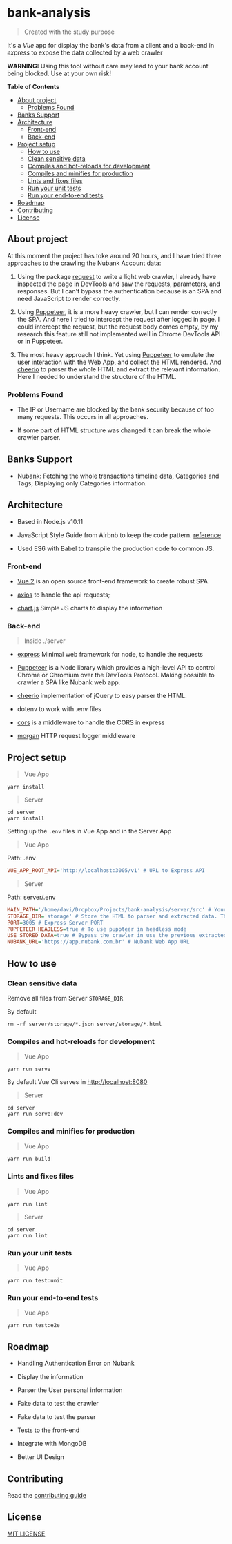 
# bank-analysis

> Created with  the study purpose

It's a *Vue* app for display the bank's data from a client and a back-end in *express* to expose the data collected by a web crawler

**WARNING:** Using this tool without care may lead to your bank account being blocked. Use at your own risk!

<!-- START doctoc generated TOC please keep comment here to allow auto update -->
<!-- DON'T EDIT THIS SECTION, INSTEAD RE-RUN doctoc TO UPDATE -->

**Table of Contents**

- [About project](#about-project)
  - [Problems Found](#problems-found)
- [Banks Support](#banks-support)
- [Architecture](#architecture)
  - [Front-end](#front-end)
  - [Back-end](#back-end)
- [Project setup](#project-setup)
  - [How to use](#how-to-use)
  - [Clean sensitive data](#clean-sensitive-data)
  - [Compiles and hot-reloads for development](#compiles-and-hot-reloads-for-development)
  - [Compiles and minifies for production](#compiles-and-minifies-for-production)
  - [Lints and fixes files](#lints-and-fixes-files)
  - [Run your unit tests](#run-your-unit-tests)
  - [Run your end-to-end tests](#run-your-end-to-end-tests)
- [Roadmap](#roadmap)
- [Contributing](#contributing)
- [License](#license)

<!-- END doctoc generated TOC please keep comment here to allow auto update -->

## About project

At this moment the project has toke around 20 hours, and I have tried three approaches to the crawling the Nubank Account data:

1. Using the package [request](https://github.com/request/request) to write a light web crawler, I already have inspected the page in DevTools and saw the requests, parameters, and responses. But I can't bypass the authentication because is an SPA and need JavaScript to render correctly.

2. Using [Puppeteer](https://github.com/GoogleChrome/puppeteer), it is a more heavy crawler, but I can render correctly the SPA. And here I tried to intercept the request after logged in page. I could intercept the request, but the request body comes empty, by my research this feature still not implemented well in Chrome DevTools API or in Puppeteer.

3. The most heavy approach I think. Yet using [Puppeteer](https://github.com/GoogleChrome/puppeteer) to emulate the user interaction with the Web App, and collect the HTML rendered. And [cheerio](https://github.com/cheeriojs/cheerio) to parser the whole HTML and extract the relevant information. Here I needed to understand the structure of the HTML.

### Problems Found

- The IP or Username are blocked by the bank security because of too many requests. This occurs in all approaches.

- If some part of HTML structure was changed it can break the whole crawler parser.

## Banks Support

- Nubank: Fetching the whole transactions timeline data, Categories and Tags; Displaying only Categories information.

## Architecture

- Based in Node.js v10.11

- JavaScript Style Guide from Airbnb to keep the code pattern. [reference](https://github.com/airbnb/javascript)

- Used ES6 with Babel to transpile the production code to common JS.

### Front-end

- [Vue 2](https://github.com/vuejs/vue) is an open source front-end framework to create robust SPA.

- [axios](https://github.com/axios/axios) to handle the api requests;

- [chart.js](http://www.chartjs.org/) Simple JS charts to display the information

### Back-end

> Inside ./server

- [express](https://github.com/expressjs/express) Minimal web framework for node, to handle the requests

- [Puppeteer](https://github.com/GoogleChrome/puppeteer) is a Node library which provides a high-level API to control Chrome or Chromium over the DevTools Protocol. Making possible to crawler a SPA like Nubank web app.

- [cheerio](https://github.com/cheeriojs/cheerio) implementation of jQuery to easy parser the HTML.

- dotenv to work with .env files

- [cors](https://github.com/expressjs/cors) is a middleware to handle the CORS in express

- [morgan](https://github.com/expressjs/morgan) HTTP request logger middleware

## Project setup

> Vue App

```shell
yarn install
```

> Server

```shell
cd server
yarn install
```

Setting up the `.env` files in Vue App and in the Server App

> Vue App

Path: .env

```ini
VUE_APP_ROOT_API='http://localhost:3005/v1' # URL to Express API
```

> Server

 Path: server/.env

```ini
MAIN_PATH='/home/davi/Dropbox/Projects/bank-analysis/server/src' # Your server/src path
STORAGE_DIR='storage' # Store the HTML to parser and extracted data. The application uses in this way 'MAIN_PATH/../STORAGE_DIR'
PORT=3005 # Express Server PORT
PUPPETEER_HEADLESS=true # To use puppteer in headless mode
USE_STORED_DATA=true # Bypass the crawler in use the previous extracted data for the same username
NUBANK_URL='https://app.nubank.com.br' # Nubank Web App URL
```

## How to use

### Clean sensitive data

Remove all files from Server `STORAGE_DIR`

By default

```shell
rm -rf server/storage/*.json server/storage/*.html
```

### Compiles and hot-reloads for development

> Vue App

```shell
yarn run serve
```

By default Vue Cli serves in [http://localhost:8080](http://localhost:8080)

> Server

```shell
cd server
yarn run serve:dev
```

### Compiles and minifies for production

> Vue App

```shell
yarn run build
```

### Lints and fixes files

> Vue App

```shell
yarn run lint
```

> Server

```shell
cd server
yarn run lint
```

### Run your unit tests

> Vue App

```shell
yarn run test:unit
```

### Run your end-to-end tests

> Vue App

```shell
yarn run test:e2e
```

## Roadmap

- Handling Authentication Error on Nubank

- Display the information

- Parser the User personal information

- Fake data to test the crawler

- Fake data to test the parser

- Tests to the front-end

- Integrate with MongoDB

- Better UI Design

## Contributing

  Read the [contributing guide](./.github/CONTRIBUTING.md)

## License

[MIT LICENSE](./LICENSE)